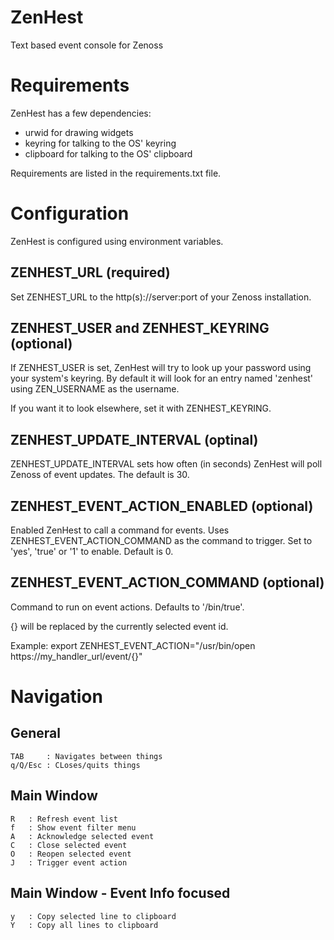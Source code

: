 # ZenHest
Text based event console for Zenoss

# Requirements
ZenHest has a few dependencies:

   * urwid for drawing widgets
   * keyring for talking to the OS' keyring
   * clipboard for talking to the OS' clipboard

Requirements are listed in the requirements.txt file.

# Configuration
ZenHest is configured using environment variables.

## ZENHEST_URL (required)
Set ZENHEST_URL to the http(s)://server:port of your Zenoss installation.

## ZENHEST_USER and ZENHEST_KEYRING (optional)
If ZENHEST_USER is set, ZenHest will try to look up your password using your
system's keyring. By default it will look for an entry named 'zenhest' using
ZEN_USERNAME as the username.

If you want it to look elsewhere, set it with ZENHEST_KEYRING.

## ZENHEST_UPDATE_INTERVAL (optinal)
ZENHEST_UPDATE_INTERVAL sets how often (in seconds) ZenHest will poll Zenoss of
event updates. The default is 30.

## ZENHEST_EVENT_ACTION_ENABLED (optional)
Enabled ZenHest to call a command for events.
Uses ZENHEST_EVENT_ACTION_COMMAND as the command to trigger.
Set to 'yes', 'true' or '1' to enable. Default is 0.

## ZENHEST_EVENT_ACTION_COMMAND (optional)
Command to run on event actions. Defaults to '/bin/true'.

{} will be replaced by the currently selected event id.

Example:
export ZENHEST_EVENT_ACTION="/usr/bin/open https://my_handler_url/event/{}"


# Navigation

## General

    TAB     : Navigates between things
    q/Q/Esc : CLoses/quits things

## Main Window

    R   : Refresh event list
    f   : Show event filter menu
    A   : Acknowledge selected event
    C   : Close selected event
    O   : Reopen selected event
    J   : Trigger event action

## Main Window - Event Info focused

    y   : Copy selected line to clipboard
    Y   : Copy all lines to clipboard
